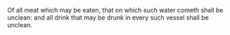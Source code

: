 Of all meat which may be eaten, that on which such water cometh shall be unclean: and all drink that may be drunk in every such vessel shall be unclean.
